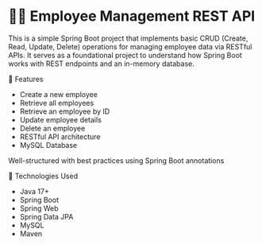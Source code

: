 # 👨‍💼 Employee Management REST API

This is a simple Spring Boot project that implements basic CRUD (Create, Read, Update, Delete) operations for managing employee data via RESTful APIs. It serves as a foundational project to understand how Spring Boot works with REST endpoints and an in-memory database.

📌 Features
- Create a new employee
- Retrieve all employees
- Retrieve an employee by ID
- Update employee details
- Delete an employee
- RESTful API architecture
- MySQL Database

Well-structured with best practices using Spring Boot annotations

🧱 Technologies Used
- Java 17+
- Spring Boot
- Spring Web
- Spring Data JPA
- MySQL
- Maven
